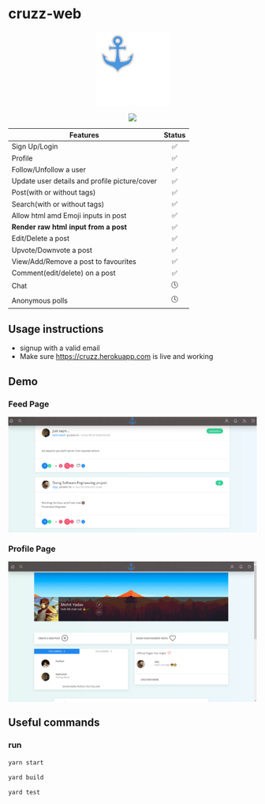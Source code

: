 # cruzz-web
<p align='center'> <img src="src/static/img/index3.svg" align="center" width="150"></p>

<p align="center">
<img src="https://travis-ci.org/mohitkyadav/cruzz-web.svg?branch=master" align="center">



| Features      | Status        |
| ------------- |:-------------:|
| Sign Up/Login      | :white_check_mark: |
| Profile | :white_check_mark: |
| Follow/Unfollow a user | :white_check_mark: |
| Update user details and profile picture/cover | :white_check_mark: |
| Post(with or without tags) | :white_check_mark: |
| Search(with or without tags) | :white_check_mark: |
| Allow html amd Emoji inputs in post | :white_check_mark: |
| **Render raw html input from a post** | :white_check_mark: |
| Edit/Delete a post | :white_check_mark: |
| Upvote/Downvote a post | :white_check_mark: |
| View/Add/Remove a post to favourites | :white_check_mark: |
| Comment(edit/delete) on a post | :white_check_mark: |
| Chat | :clock4: |
| Anonymous polls | :clock4: |


## Usage instructions
* signup with a valid email
* Make sure https://cruzz.herokuapp.com is live and working



## Demo
### Feed Page

<img src="demo/Feed.png" alt="feed page" align="center">

### Profile Page

<img src="demo/Profile.png" alt="feed page" align="center">

## Useful commands

### run
```
yarn start
```
```
yard build
```
```
yard test
```